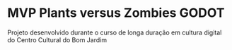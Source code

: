 # MVP Plants versus Zombies GODOT
 Projeto desenvolvido durante o curso de longa duração em cultura digital do Centro Cultural do Bom Jardim
